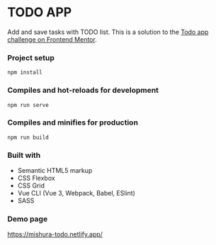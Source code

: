 # TODO APP

Add and save tasks with TODO list. This is a solution to the [Todo app challenge on Frontend Mentor](https://www.frontendmentor.io/challenges/todo-app-Su1_KokOW).

### Project setup
```
npm install
```

### Compiles and hot-reloads for development
```
npm run serve
```

### Compiles and minifies for production
```
npm run build
```

### Built with

- Semantic HTML5 markup
- CSS Flexbox
- CSS Grid
- Vue CLI (Vue 3, Webpack, Babel, ESlint)
- SASS

### Demo page

https://mishura-todo.netlify.app/
